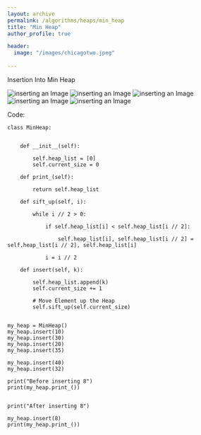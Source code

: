 ```yaml
---
layout: archive
permalink: /algorithms/heaps/min_heap
title: "Min Heap"
author_profile: true

header:
  image: "/images/chicagotwo.jpeg"
  
---
```



Insertion Into Min Heap

![inserting an Image](/images/heaps/min_heap/Page1.jpg)
![inserting an Image](/images/heaps/min_heap/Page2.jpg)
![inserting an Image](/images/heaps/min_heap/Page3.jpg)
![inserting an Image](/images/heaps/min_heap/Page4.jpg)
![inserting an Image](/images/heaps/min_heap/Page5.jpg)


Code:

    class MinHeap:
        
        
        def __init__(self):
              
            self.heap_list = [0]      
            self.current_size = 0
            
        def print_(self):
                  
            return self.heap_list
      
        def sift_up(self, i):
                  
            while i // 2 > 0:
                
                if self.heap_list[i] < self.heap_list[i // 2]:
                    
                    self.heap_list[i], self.heap_list[i // 2] = self.heap_list[i // 2], self.heap_list[i]

                i = i // 2
    
        def insert(self, k):
        
            self.heap_list.append(k)
            self.current_size += 1
            
            # Move Element up the Heap
            self.sift_up(self.current_size)
    
    
    my_heap = MinHeap()
    my_heap.insert(10)
    my_heap.insert(30)
    my_heap.insert(20)
    my_heap.insert(35)

    my_heap.insert(40)
    my_heap.insert(32)

    print("Before inserting 8")
    print(my_heap.print_())


    print("After inserting 8")

    my_heap.insert(8)
    print(my_heap.print_())


